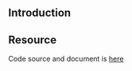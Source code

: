 ## Introduction

## Resource

Code source and document is [here](https://github.com/kcl-lang/artifacthub/tree/main/validate-auto-mount-service-account-token)
